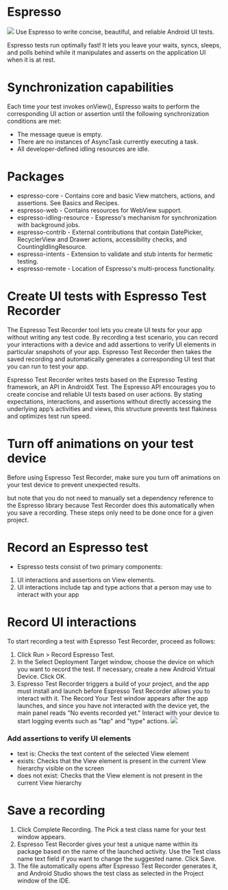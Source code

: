 # Espresso
![](https://miro.medium.com/max/1400/1*gdH7Z0yo6m_da9qPE-xduA.jpeg)
Use Espresso to write concise, beautiful, and reliable Android UI tests.

Espresso tests run optimally fast! It lets you leave your waits, syncs, sleeps, and polls behind while it manipulates and asserts on the application UI when it is at rest.
# Synchronization capabilities
Each time your test invokes onView(), Espresso waits to perform the corresponding UI action or assertion until the following synchronization conditions are met:

* The message queue is empty.
* There are no instances of AsyncTask currently executing a task.
* All developer-defined idling resources are idle.

# Packages
* espresso-core - Contains core and basic View matchers, actions, and assertions. See Basics and Recipes.
* espresso-web - Contains resources for WebView support.
* espresso-idling-resource - Espresso's mechanism for synchronization with background jobs.
* espresso-contrib - External contributions that contain DatePicker, RecyclerView and Drawer actions, accessibility checks, and CountingIdlingResource.
* espresso-intents - Extension to validate and stub intents for hermetic testing.
* espresso-remote - Location of Espresso's multi-process functionality.

# Create UI tests with Espresso Test Recorder

The Espresso Test Recorder tool lets you create UI tests for your app without writing any test code. By recording a test scenario, you can record your interactions with a device and add assertions to verify UI elements in particular snapshots of your app. Espresso Test Recorder then takes the saved recording and automatically generates a corresponding UI test that you can run to test your app.

Espresso Test Recorder writes tests based on the Espresso Testing framework, an API in AndroidX Test. The Espresso API encourages you to create concise and reliable UI tests based on user actions. By stating expectations, interactions, and assertions without directly accessing the underlying app’s activities and views, this structure prevents test flakiness and optimizes test run speed.


# Turn off animations on your test device


Before using Espresso Test Recorder, make sure you turn off animations on your test device to prevent unexpected results.

but note that you do not need to manually set a dependency reference to the Espresso library because Test Recorder does this automatically when you save a recording. These steps only need to be done once for a given project.
# Record an Espresso test
* Espresso tests consist of two primary components:
1. UI interactions and assertions on View elements.
2. UI interactions include tap and type actions that a person may use to interact with your app

# Record UI interactions
To start recording a test with Espresso Test Recorder, proceed as follows:

1. Click Run > Record Espresso Test.
2. In the Select Deployment Target window, choose the device on which you want to record the test. If necessary, create a new Android Virtual Device. Click OK.
3. Espresso Test Recorder triggers a build of your project, and the app must install and launch before Espresso Test Recorder allows you to interact with it. The Record Your Test window appears after the app launches, and since you have not interacted with the device yet, the main panel reads "No events recorded yet." Interact with your device to start logging events such as "tap" and "type" actions.
![](https://developer.android.com/studio/images/test/espresso-test-recorder-window_2-2_2x.png)

### Add assertions to verify UI elements
* text is: Checks the text content of the selected View element
* exists: Checks that the View element is present in the current View hierarchy visible on the screen
* does not exist: Checks that the View element is not present in the current View hierarchy


# Save a recording
1. Click Complete Recording. The Pick a test class name for your test window appears.
2. Espresso Test Recorder gives your test a unique name within its package based on the name of the launched activity. Use the Test class name text field if you want to change the suggested name. Click Save.
3. The file automatically opens after Espresso Test Recorder generates it, and Android Studio shows the test class as selected in the Project window of the IDE.